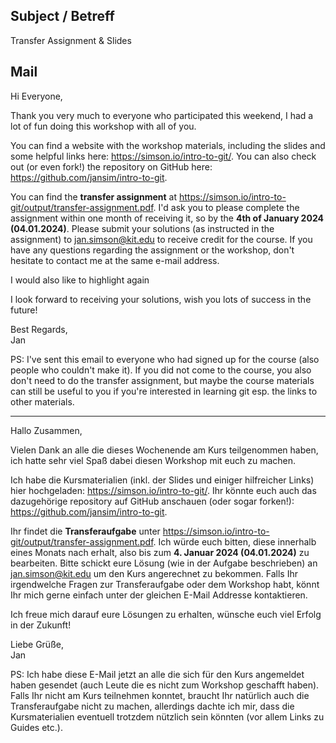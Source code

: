 ## Subject / Betreff
Transfer Assignment & Slides

## Mail

Hi Everyone,  
  
Thank you very much to everyone who participated this weekend, I had a lot of fun doing this workshop with all of you.  
  
You can find a website with the workshop materials, including the slides and some helpful links here: https://simson.io/intro-to-git/. You can also check out (or even fork!) the repository on GitHub here: https://github.com/jansim/intro-to-git.
  
You can find the **transfer assignment** at https://simson.io/intro-to-git/output/transfer-assignment.pdf. I'd ask you to please complete the assignment within one month of receiving it, so by the **4th of January 2024 (04.01.2024)**. Please submit your solutions (as instructed in the assignment) to jan.simson@kit.edu to receive credit for the course. If you have any questions regarding the assignment or the workshop, don't hesitate to contact me at the same e-mail address.

I would also like to highlight again
  
I look forward to receiving your solutions, wish you lots of success in the future!  
  
Best Regards,  
Jan  
  
PS: I've sent this email to everyone who had signed up for the course (also people who couldn't make it). If you did not come to the course, you also don't need to do the transfer assignment, but maybe the course materials can still be useful to you if you're interested in learning git esp. the links to other materials.  
  
---  
  
Hallo Zusammen,  
  
Vielen Dank an alle die dieses Wochenende am Kurs teilgenommen haben, ich hatte sehr viel Spaß dabei diesen Workshop mit euch zu machen.  
  
Ich habe die Kursmaterialien (inkl. der Slides und einiger hilfreicher Links) hier hochgeladen: https://simson.io/intro-to-git/. Ihr könnte euch auch das dazugehörige repository auf GitHub anschauen (oder sogar forken!): https://github.com/jansim/intro-to-git.
  
Ihr findet die **Transferaufgabe** unter https://simson.io/intro-to-git/output/transfer-assignment.pdf. Ich würde euch bitten, diese innerhalb eines Monats nach erhalt, also bis zum **4. Januar 2024 (04.01.2024)** zu bearbeiten. Bitte schickt eure Lösung (wie in der Aufgabe beschrieben) an jan.simson@kit.edu um den Kurs angerechnet zu bekommen. Falls Ihr irgendwelche Fragen zur Transferaufgabe oder dem Workshop habt, könnt Ihr mich gerne einfach unter der gleichen E-Mail Addresse kontaktieren.  
  
Ich freue mich darauf eure Lösungen zu erhalten, wünsche euch viel Erfolg in der Zukunft!  
  
Liebe Grüße,  
Jan  
  
PS: Ich habe diese E-Mail jetzt an alle die sich für den Kurs angemeldet haben gesendet (auch Leute die es nicht zum Workshop geschafft haben). Falls Ihr nicht am Kurs teilnehmen konntet, braucht Ihr natürlich auch die Transferaufgabe nicht zu machen, allerdings dachte ich mir, dass die Kursmaterialien eventuell trotzdem nützlich sein könnten (vor allem Links zu Guides etc.).
